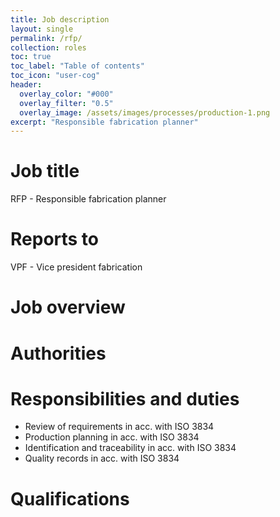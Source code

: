 ```yaml
---
title: Job description
layout: single
permalink: /rfp/
collection: roles
toc: true
toc_label: "Table of contents"
toc_icon: "user-cog"
header:
  overlay_color: "#000"
  overlay_filter: "0.5"
  overlay_image: /assets/images/processes/production-1.png
excerpt: "Responsible fabrication planner"
---
```

# Job title
RFP - Responsible fabrication planner

# Reports to
VPF - Vice president fabrication

# Job overview


# Authorities

# Responsibilities and duties
 * Review of requirements in acc. with ISO 3834
 * Production planning in acc. with ISO 3834
 * Identification and traceability in acc. with ISO 3834
 * Quality records in acc. with ISO 3834

# Qualifications
